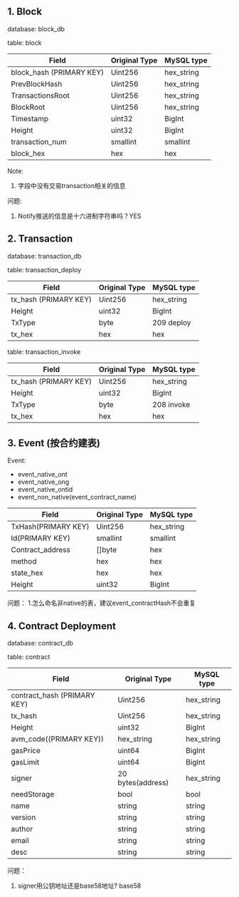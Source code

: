 ## 1. Block
database: block_db

table: block

| Field | Original Type  | MySQL type|
| ----------- | ----------- |-----|
|block_hash (PRIMARY KEY) | Uint256| hex_string|
|   PrevBlockHash   |   Uint256     | hex_string|
|   TransactionsRoot   |  Uint256      | hex_string|
|  BlockRoot    |    Uint256    | hex_string|
|  Timestamp    |   uint32     | BigInt|
|   Height   |   uint32     | BigInt|
|transaction_num|smallint|smallint|
|block_hex|hex|hex|

Note: 
1. 字段中没有交易transaction相关的信息

问题:
1. Notify推送的信息是十六进制字符串吗？YES

## 2. Transaction
database: transaction_db

table: transaction_deploy

| Field | Original Type  | MySQL type|
| ----------- | ----------- |-----|
|tx_hash (PRIMARY KEY) | Uint256| hex_string|
|   Height   |   uint32     | BigInt|
|TxType| byte| 209 deploy|
|tx_hex|hex|hex|

table: transaction_invoke

| Field | Original Type  | MySQL type|
| ----------- | ----------- |-----|
|tx_hash (PRIMARY KEY) | Uint256| hex_string|
|   Height   |   uint32     | BigInt|
|TxType| byte| 208 invoke|
|tx_hex|hex|hex|


## 3. Event (按合约建表)

Event:
* event_native_ont
* event_native_ong
* event_native_ontid
* event_non_native(event_contract_name)


| Field | Original Type  | MySQL type|
| ----------- | ----------- |-----|
|  TxHash(PRIMARY KEY) |  Uint256  |  hex_string | |
|Id(PRIMARY KEY)|smallint|smallint|
|  Contract_address    |  []byte    | hex    |
|method|hex|hex|
|state_hex|hex|hex|
|   Height   |   uint32     | BigInt|

问题：
1.怎么命名非native的表，建议event_contractHash不会重复

## 4. Contract Deployment
database: contract_db

table: contract

| Field | Original Type  | MySQL type|
| ----------- | ----------- |-----|
|contract_hash (PRIMARY KEY) | Uint256| hex_string|
|tx_hash | Uint256| hex_string|
|   Height   |   uint32     | BigInt|
|avm_code((PRIMARY KEY))| hex_string| hex_string|
|  gasPrice     |   uint64     | BigInt|
|   gasLimit    |   uint64     | BigInt|
|  signer     |    20 bytes(address)  | hex_string|
|   needStorage    |   bool   | bool|
|  name     |   string    | string    |
|  version     |   string     | string    |
|  author     |   string     | string    |
|   email    |   string     | string    |
|   desc    |   string     | string    |

问题：
1. signer用公钥地址还是base58地址? base58
